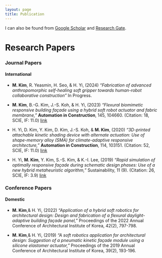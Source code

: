 ```yaml
---
layout: page
title: Publication
---
```



I can also be found from [Google Scholar](https://scholar.google.com/citations?user=JY44k3cAAAAJ&hl=en) and [Research Gate](https://www.researchgate.net/profile/Mijin-Kim-27).


# Research Papers

### Journal Papers

#### International

- **M. Kim**, R. Yeasmin, H. Seo, & H. Yi, (2024) _“Fabrication of advanced anthropomorphic self-healing soft gripper towards human-robot collaborative construction”_ In Progress.

- **M. Kim**, B.-G. Kim, J.-S. Koh, & H. Yi, (2023) _“Flexural biomimetic responsive building façade using a hybrid soft robot actuator and fabric membrane,”_ **Automation in Construction**, 145, 104660.  (Citation: 18, SCIE, IF: 11.0) [link](https://www.sciencedirect.com/science/article/abs/pii/S0926580522005301?via%3Dihub) 

- H. Yi, D. Kim, Y. Kim, D. Kim, J.-S. Koh, & **M. Kim**, (2020) _“3D-printed attachable kinetic shading device with alternate actuation: Use of shape-memory alloy (SMA) for climate-adaptive responsive architecture,”_ **Automation in Construction**, 114, 103151. (Citation: 52, SCIE, IF: 11.0) [link](https://www.sciencedirect.com/science/article/abs/pii/S0926580519308507?via%3Dihub)

- H. Yi, **M. Kim**, Y. Kim, S.-S. Kim, & K.-I. Lee, (2019) _“Rapid simulation of optimally responsive façade during schematic design phases: Use of a new hybrid metaheuristic algorithm,”_ Sustainability, 11 (9). (Citation: 26, SCIE, IF: 3.9) [link](https://www.mdpi.com/2071-1050/11/9/2681)

### Conference Papers

#### Domestic

- **M. Kim**,& H. Yi, (2022) _“Application of a hybrid soft robotics for architectural design: Design and fabrication of a flexural daylight-adaptive building façade panel,”_ Proceedings of the 2022 Annual Conference of Architectural Institute of Korea, 42(2), 797-798.

- **M. Kim**,& H. Yi, (2019) _“A soft robotics application for architectural design: Suggestion of a pneumatic kinetic façade module using a silicone elastomer actuator,”_ Proceedings of the 2019 Annual Conference of Architectural Institute of Korea, 39(2), 193-196.

